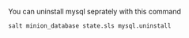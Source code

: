 You can uninstall mysql seprately with this command

`salt minion_database state.sls mysql.uninstall`
